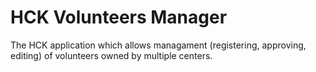 # HCK Volunteers Manager

The HCK application which allows managament (registering, approving, editing) of volunteers owned by multiple centers.
